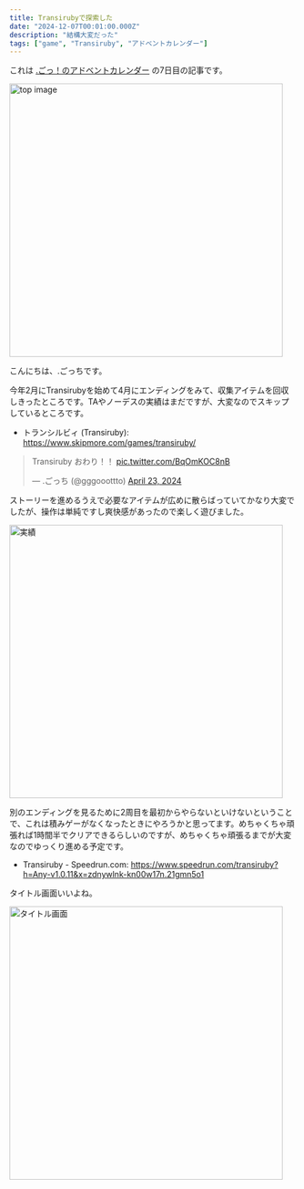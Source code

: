 ```yaml
---
title: Transirubyで探索した
date: "2024-12-07T00:01:00.000Z"
description: "結構大変だった"
tags: ["game", "Transiruby", "アドベントカレンダー"]
---
```


これは [.ごっ！のアドベントカレンダー](https://adventar.org/calendars/10323) の7日目の記事です。

<img width="480" alt="top image" src="/assets/images/posts/20241207-transiruby/img_top.png" />

こんにちは、.ごっちです。

今年2月にTransirubyを始めて4月にエンディングをみて、収集アイテムを回収しきったところです。TAやノーデスの実績はまだですが、大変なのでスキップしているところです。

- トランシルビィ (Transiruby): https://www.skipmore.com/games/transiruby/

<blockquote class="twitter-tweet"><p lang="ja" dir="ltr">Transiruby おわり！！ <a href="https://t.co/BqOmKOC8nB">pic.twitter.com/BqOmKOC8nB</a></p>&mdash; .ごっち (@gggooottto) <a href="https://twitter.com/gggooottto/status/1782802615983886374?ref_src=twsrc%5Etfw">April 23, 2024</a></blockquote>

ストーリーを進めるうえで必要なアイテムが広めに散らばっていてかなり大変でしたが、操作は単純ですし爽快感があったので楽しく遊びました。

<img width="480" alt="実績" src="/assets/images/posts/20241207-transiruby/100.png" />

別のエンディングを見るために2周目を最初からやらないといけないということで、これは積みゲーがなくなったときにやろうかと思ってます。めちゃくちゃ頑張れば1時間半でクリアできるらしいのですが、めちゃくちゃ頑張るまでが大変なのでゆっくり進める予定です。

- Transiruby - Speedrun.com: https://www.speedrun.com/transiruby?h=Any-v1.0.11&x=zdnywlnk-kn00w17n.21gmn5o1

タイトル画面いいよね。

<img width="480" alt="タイトル画面" src="/assets/images/posts/20241207-transiruby/main_title.jpg" />
